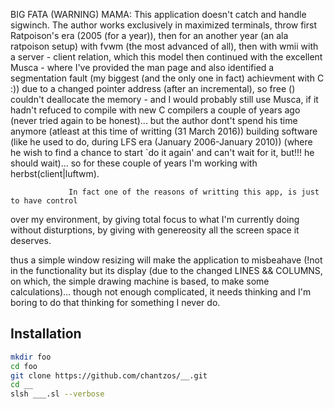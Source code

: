 BIG FATA (WARNING) MAMA:
    This application doesn't catch and handle sigwinch.
    The author works exclusively in maximized terminals, throw
    first Ratpoison's era (2005 (for a year)), then for an
    another year (an ala ratpoison setup) with fvwm (the most
    advanced of all), then with wmii with a server - client
    relation, which this model then continued with the excellent
    Musca - where I've provided the man page and also identified a
    segmentation fault (my biggest (and the only one in fact) achievment
    with C :)) due to a changed pointer address (after an incremental),
    so free () couldn't deallocate the memory -
    and I would probably still use Musca, if it hadn't refuced to compile
    with new C compilers a couple of years ago (never tried again to be
    honest)... but the author dont't spend his time anymore (atleast at this time
    of writting (31 March 2016)) building software (like he used to do, during
    LFS era (January 2006-January 2010))  (where he wish to find a chance
    to start `do it again' and can't wait for it, but!!! he should wait)...
    so for these couple of years I'm working with herbst(client|luftwm).

			     In fact one of the reasons of writting this app, is just to have control
   over my environment, by giving total focus to what I'm currently doing
   without disturptions, by giving with genereosity all the screen space it
   deserves.
   
   thus a simple window resizing will make the application to misbeahave
   (!not in the functionality but its display (due to the changed
    LINES && COLUMNS, on which, the simple drawing machine is based, to
   make some calculations)... though not enough complicated, it needs thinking
   and I'm boring to do that thinking for something I never do.

## Installation

```bash
mkdir foo
cd foo
git clone https://github.com/chantzos/__.git
cd __
slsh ___.sl --verbose
```
